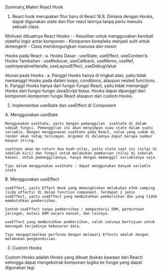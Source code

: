 Summary_Materi React Hook

1. React hook merupakan fitur baru di React 16.8. Dimana dengan Hooks, dapat digunakan state dan fitur react lainnya tanpa perlu menulis sebuah class.

Motivasi dibuatnya React Hooks :
    - Kesulitan untuk menggunakan kembali stateful logic antar komponen
    - Komponen kompleks menjadi sulit untuk dimengerti
    - Class membingungkan manusia dan mesin

Hooks pada React :
    a. Hooks Dasar : useState, useEffect, useContext
    b. Hooks Tambahan : useReducer, useCallback, useMemo, useRef, useImperativeHandle, useLayoutEffect, useDebugValue

Aturan pada Hooks :
    a. Panggil Hooks hanya di tingkat atas, yaitu tidak memanggil Hooks pada dalam loops, conditions, ataupun nested functions.
    b. Panggil Hooks hanya dari fungsi-fungsi React, yaitu tidak memanggil Hooks dari fungsi-fungsi JavaScript biasa. Hooks dapat dipanggil dari komponen-komponen fungsi React ataupun dari custom Hooks.

2. Implementasi useState dan useEffect di Component

A. Menggunakan useState

    Menggunakan useState, yaitu dengan pemanggilan  useState di dalam sebuah fungsi. Pemanggilan ini akan menyimpan suau state dalam suatu variable. Dengan menggunakan useState pada React, value yang sudah di render akan tetap tersimpan. Argumen di dalamnya dapat berupa number maupun string.

    useState akan me-return dua buah nilai, yaitu state saat ini (nilai di sebelah kiri) dan fungsi untuk melakukan pembaruan (nilai di sebelah kanan). Untuk pemanggilannya, hanya dengan memanggil variablenya saja.

    Tips dalam menggunakan useState : dapat menggunakan banyak variable state

B. Menggunakan useEffect

    useEffect, yaitu Effect Hook yang memungkinkan melakukan efek samping (side effects) di dalam function component. Terdapat 2 jenis useEffect, yaitu useEffect yang membutuhkan pembersihan dan yang tidak membutuhkan pembersihan.

    Contoh useEffect tanpa pembersihan : memperbarui DOM, permintaan jaringan, mutasi DOM secara manual, dan lainnya.

    useEffect yang membutuhkan pembersihan, salah satunya bertujuan untuk mencegah terjadinya kebocoran data.

    Tips mengoptimalkan performa dengan melewati Effects adalah dengan melakukan pengkondisian.

3. Custom Hooks

Custom Hooks adalah Hooks yang dibuat (bukan bawaan dari React) sehingga dapat mengekstrak komponen logika ke fungsi yang dapat digunakan lagi.
